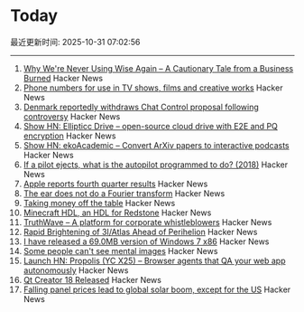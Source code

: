 # Today

最近更新时间: 2025-10-31 07:02:56

--- 
1. [Why We're Never Using Wise Again – A Cautionary Tale from a Business Burned](https://shaun.nz/why-were-never-using-wise-again-a-cautionary-tale-from-a-business-burned/) Hacker News
2. [Phone numbers for use in TV shows, films and creative works](https://www.acma.gov.au/phone-numbers-use-tv-shows-films-and-creative-works) Hacker News
3. [Denmark reportedly withdraws Chat Control proposal following controversy](https://therecord.media/demark-reportedly-withdraws-chat-control-proposal) Hacker News
4. [Show HN: Ellipticc Drive – open-source cloud drive with E2E and PQ encryption](https://ellipticc.com) Hacker News
5. [Show HN: ekoAcademic – Convert ArXiv papers to interactive podcasts](https://www.wadamczyk.io/projects/ekoacademic/index.html) Hacker News
6. [If a pilot ejects, what is the autopilot programmed to do? (2018)](https://aviation.stackexchange.com/questions/52862/if-a-pilot-ejects-what-is-the-autopilot-programmed-to-do) Hacker News
7. [Apple reports fourth quarter results](https://www.apple.com/newsroom/2025/10/apple-reports-fourth-quarter-results/) Hacker News
8. [The ear does not do a Fourier transform](https://www.dissonances.blog/p/the-ear-does-not-do-a-fourier-transform) Hacker News
9. [Taking money off the table](https://zachholman.com/posts/money-off-the-table) Hacker News
10. [Minecraft HDL, an HDL for Redstone](https://github.com/itsfrank/MinecraftHDL) Hacker News
11. [TruthWave – A platform for corporate whistleblowers](https://www.truthwave.com) Hacker News
12. [Rapid Brightening of 3I/Atlas Ahead of Perihelion](https://arxiv.org/abs/2510.25035) Hacker News
13. [I have released a 69.0MB version of Windows 7 x86](https://twitter.com/XenoPanther/status/1983477707968291075) Hacker News
14. [Some people can't see mental images](https://www.newyorker.com/magazine/2025/11/03/some-people-cant-see-mental-images-the-consequences-are-profound) Hacker News
15. [Launch HN: Propolis (YC X25) – Browser agents that QA your web app autonomously](https://app.propolis.tech/#/launch) Hacker News
16. [Qt Creator 18 Released](https://www.qt.io/blog/qt-creator-18-released) Hacker News
17. [Falling panel prices lead to global solar boom, except for the US](https://arstechnica.com/science/2025/10/theres-a-global-boom-in-solar-except-in-the-united-states/) Hacker News
